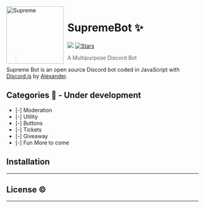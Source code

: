 <img width="150" height="150" align="left" style="float: left; margin: 0 10px 0 0;" alt="Supreme" src="https://cdn.discordapp.com/app-icons/982996884358578258/b22f6c83bfafdae7a7fd6f2bfb3c125b.png?size=1024"> 

# SupremeBot ✨
[![](https://img.shields.io/badge/discord.js-v14.14.1-blue.svg?logo=npm)](https://github.com/discordjs)
[![Stars](https://img.shields.io/github/stars/ngtalexander/SupremeBot.svg)](https://github.com/ngtalexander/SupremeBot)

> A Multipurpose Discord Bot

Supreme Bot is an open source Discord bot coded in JavaScript with [Discord.js](https://discord.js.org) by [Alexander](https://github.com/ngtalexander). 

## Categories 📑 - Under development
- [-] Moderation
- [-] Utility
- [-] Buttons
- [-] Tickets
- [-] Giveaway
- [-] Fun
More to come

## Installation 
---

## License ©️
---